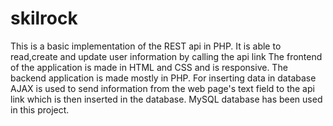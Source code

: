 # skilrock
This is a basic implementation of the REST api in PHP.
It is able to read,create and update user information by calling the api link
The frontend of the application is made in HTML and CSS and is responsive.
The backend application is made mostly in PHP.
For inserting data in database AJAX is used to send information from the web page's text field to the api link which is then inserted in the database.
MySQL database has been used in this project.